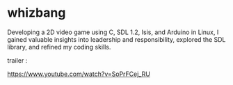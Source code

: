 # whizbang

Developing a 2D video game using C, SDL 1.2, Isis, and Arduino in Linux, I gained valuable insights into leadership and responsibility, explored the SDL library, and refined my coding skills.

trailer :

https://www.youtube.com/watch?v=SoPrFCej_RU